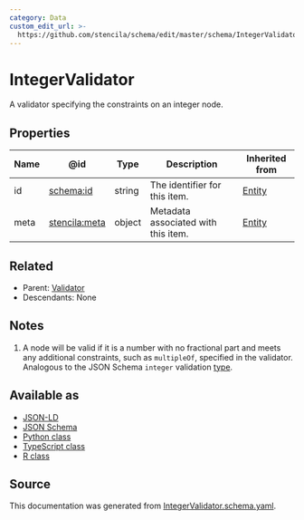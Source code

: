 ```yaml
---
category: Data
custom_edit_url: >-
  https://github.com/stencila/schema/edit/master/schema/IntegerValidator.schema.yaml
---
```


# IntegerValidator

A validator specifying the constraints on an integer node.

## Properties

| Name | @id                                                   | Type   | Description                         | Inherited from      |
| ---- | ----------------------------------------------------- | ------ | ----------------------------------- | ------------------- |
| id   | [schema:id](https://schema.org/id)                    | string | The identifier for this item.       | [Entity](Entity.md) |
| meta | [stencila:meta](https://schema.stenci.la/meta.jsonld) | object | Metadata associated with this item. | [Entity](Entity.md) |

## Related

-   Parent: [Validator](Validator.md)
-   Descendants: None

## Notes

1.  A node will be valid if it is a number with no fractional part and meets any additional constraints, such as `multipleOf`, specified in the validator. Analogous to the JSON Schema `integer` validation [type](https://json-schema.org/draft/2019-09/json-schema-validation.html#rfc.section.6.1.1).

## Available as

-   [JSON-LD](https://schema.stenci.la/IntegerValidator.jsonld)
-   [JSON Schema](https://schema.stenci.la/v1/IntegerValidator.schema.json)
-   [Python class](https://stencila.github.io/schema/py/docs/types.html#schema.types.IntegerValidator)
-   [TypeScript class](https://stencila.github.io/schema/ts/docs/interfaces/integervalidator.html)
-   [R class](https://cran.r-project.org/web/packages/stencilaschema/stencilaschema.pdf)

## Source

This documentation was generated from [IntegerValidator.schema.yaml](https://github.com/stencila/schema/blob/master/schema/IntegerValidator.schema.yaml).
